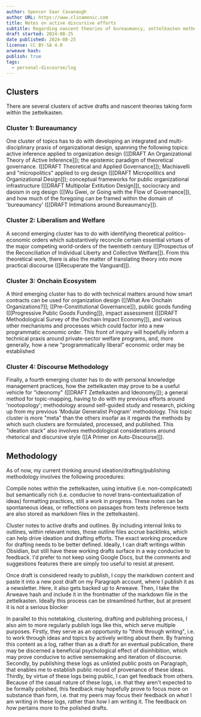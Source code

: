 ```yaml
---
author: Spencer Saar Cavanaugh
author URL: https://www.clinamenic.com
title: Notes on active discursive efforts
subtitle: Regarding nascent theories of bureaumancy, zettelkasten methodology, and other existing topic clusters.
draft started: 2024-08-25
date published: 2024-08-25
license: CC BY-SA 4.0
arweave hash: 
publish: true
tags:
  - personal-discourse/log
---
```


## Clusters

There are several clusters of active drafts and nascent theories taking form within the zettelkasten.

### Cluster 1: Bureaumancy

One cluster of topics has to do with developing an integrated and multi-disciplinary praxis of organizational design, spanning the following topics: active inference applied to organization design ([[DRAFT An Organizational Theory of Active Inference]]); the epistemic paradigm of theoretical governance. ([[DRAFT Theoretical and Applied Governance]]); Machiavelli and "micropolitics" applied to org design ([[DRAFT Micropolitics and Organizational Design]]); conceptual frameworks for public organizational infrastructure ([[DRAFT Multipolar Extitution Design]]), sociocracy and daoism in org design ([[Wu Gwei, or Going with the Flow of Governance]]), and how much of the foregoing can be framed within the domain of 'bureaumancy' ([[DRAFT Intimations around Bureaumancy]]).

### Cluster 2: Liberalism and Welfare

A second emerging cluster has to do with identifying theoretical politico-economic orders which substantively reconcile certain essential virtues of the major competing world-orders of the twentieth century ([[Prospectus of the Reconciliation of Individual Liberty and Collective Welfare]]). From this theoretical work, there is also the matter of translating theory into more practical discourse ([[Recuperate the Vanguard]]).

### Cluster 3: Onchain Ecosystem

A third emerging cluster has to do with technical matters around how smart contracts can be used for organization design ([[What Are Onchain Organizations?]]; [[Pre-Constitutional Governance]]), public goods funding ([[Progressive Public Goods Funding]]), impact assessment ([[DRAFT Methodological Survey of the Onchain Impact Economy]]), and various other mechanisms and processes which could factor into a new programmatic economic order. This front of inquiry will hopefully inform a technical praxis around private-sector welfare programs, and, more generally, how a new "programmatically liberal" economic order may be established

### Cluster 4: Discourse Methodology

Finally, a fourth emerging cluster has to do with personal knowledge management practices, how the zettelkasten may prove to be a useful vehicle for "ideonomy" ([[DRAFT Zettelkasten and Ideonomy]]); a general method for topic-mapping, having to do with my previous efforts around 'nootopology'; methodology around self-guided study and research, picking up from my previous 'Modular Generalist Program' methodology. This topic cluster is more "meta" than the others insofar as it regards the methods by which such clusters are formulated, processed, and published. This "ideation stack" also involves methodological considerations around rhetorical and discursive style ([[A Primer on Auto-Discourse]]).

## Methodology

As of now, my current thinking around ideation/drafting/publishing methodology involves the following procedures:

Compile notes within the zettelkasten, using intuitive (i.e. non-complicated) but semantically rich (i.e. conducive to novel trans-contextualization of ideas) formatting practices, still a work in progress. These notes can be spontaneous ideas, or reflections on passages from texts (reference texts are also stored as markdown files in the zettelkasten).

Cluster notes to active drafts and outlines. By including internal links to outlines, within relevant notes, those outline files accrue backlinks, which can help drive ideation and drafting efforts. The exact working procedure for drafting needs to be better defined. Ideally, I can draft writings within Obsidian, but still have these working drafts surface in a way conducive to feedback. I'd prefer to not keep using Google Docs, but the comments and suggestions features there are simply too useful to resist at present.

Once draft is considered ready to publish, I copy the markdown content and paste it into a new post draft on my Paragraph account, where I publish it as a newsletter. Here, it also gets backed up to Arweave. Then, I take the Arweave hash and include it in the frontmatter of the markdown file in the zettelkasten. Ideally this process can be streamlined further, but at present it is not a serious blocker

In parallel to this notetaking, clustering, drafting and publishing process, I also aim to more regularly publish logs like this, which serve multiple purposes. Firstly, they serve as an opportunity to "think through writing", i.e. to work through ideas and topics by actively writing about them. By framing this content as a log, rather than as a draft for an eventual publication, there may be discerned a beneficial psychological effect of disinhibition, which may prove conducive to active sensemaking and iteration of discourse. Secondly, by publishing these logs as unlisted public posts on Paragraph, that enables me to establish public record of provenance of these ideas. Thirdly, by virtue of these logs being public, I can get feedback from others. Because of the casual nature of these logs, i.e. that they aren't expected to be formally polished, this feedback may hopefully prove to focus more on substance than form, i.e. that my peers may focus their feedback on _what_ I am writing in these logs, rather than _how_ I am writing it. The feedback on _how_ pertains more to the polished drafts.
